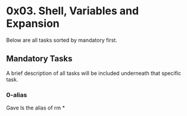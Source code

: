 # 0x03. Shell, Variables and Expansion
Below are all tasks sorted by mandatory first.
## Mandatory Tasks
A brief description of all tasks will be included underneath that specific task.
### 0-alias
Gave ls the alias of rm *
